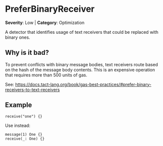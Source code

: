 # PreferBinaryReceiver
**Severity**: Low | **Category**: Optimization

A detector that identifies usage of text receivers that could be replaced
with binary ones.

## Why is it bad?
To prevent conflicts with binary message bodies, text receivers route based
on the hash of the message body contents. This is an expensive operation
that requires more than 500 units of gas.

See: https://docs.tact-lang.org/book/gas-best-practices/#prefer-binary-receivers-to-text-receivers

## Example
```tact
receive("one") {}
```

Use instead:
```tact
message(1) One {}
receive(_: One) {}
```
